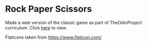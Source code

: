 <h1>Rock Paper Scissors</h1>

Made a web version of the classic game as part of TheOdinProject curriculum. Click [here](https://ng-jiaxin.github.io/Rock-Paper-Scissors/) to view.

Flaticons taken from https://www.flaticon.com/

